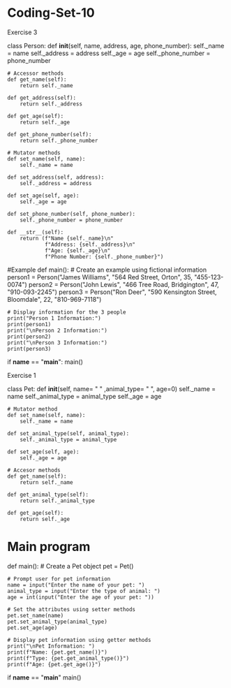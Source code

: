 # Coding-Set-10
Exercise 3

class Person:
    def __init__(self, name, address, age, phone_number):
        self._name = name
        self._address = address
        self._age = age
        self._phone_number = phone_number
    
    # Accessor methods
    def get_name(self):
        return self._name
    
    def get_address(self):
        return self._address
    
    def get_age(self):
        return self._age
    
    def get_phone_number(self):
        return self._phone_number
    
    # Mutator methods
    def set_name(self, name):
        self._name = name
    
    def set_address(self, address):
        self._address = address
    
    def set_age(self, age):
        self._age = age

    def set_phone_number(self, phone_number):
        self._phone_number = phone_number
    
    def __str__(self):
        return (f"Name {self._name}\n"
                f"Address: {self._address}\n"
                f"Age: {self._age}\n"
                f"Phone Number: {self._phone_number}")

#Example
def main():
    # Create an example using fictional information
    person1 = Person("James Williams", "564 Red Street, Orton", 35, "455-123-0074")
    person2 = Person("John Lewis", "466 Tree Road, Bridgington", 47, "910-093-2245")
    person3 = Person("Ron Deer", "590 Kensington Street, Bloomdale", 22, "810-969-7118")
    
    # Display information for the 3 people
    print("Person 1 Information:")
    print(person1)
    print("\nPerson 2 Information:")
    print(person2)
    print("\nPerson 3 Information:")
    print(person3)

if __name__ == "__main__":
      main()


Exercise 1

class Pet:
    def __init__(self, name= " " ,animal_type= " ", age=0)
        self._name = name
        self._animal_type = animal_type
        self._age = age

    # Mutator method
    def set_name(self, name):
        self._name = name

    def set_animal_type(self, animal_type):
        self._animal_type = animal_type

    def set_age(self, age):
        self._age = age

    # Accesor methods
    def get_name(self):
        return self._name

    def get_animal_type(self):
        return self._animal_type

    def get_age(self):
        return self._age
    
# Main program
def main():
    # Create a Pet object
    pet = Pet()

    # Prompt user for pet information
    name = input("Enter the name of your pet: ")
    animal_type = input("Enter the type of animal: ")
    age = int(input("Enter the age of your pet: "))

    # Set the attributes using setter methods
    pet.set_name(name)
    pet.set_animal_type(animal_type)
    pet.set_age(age)

    # Display pet information using getter methods
    print("\nPet Information: ")
    print(f"Name: {pet.get_name()}")
    print(f"Type: {pet.get_animal_type()}")
    print(f"Age: {pet.get_age()}")

if __name__ == "__main__"
    main()


